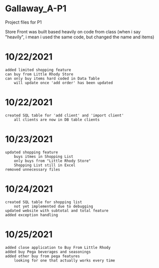 # Gallaway_A-P1
Project files for P1

Store Front was built based heavily on code from class
(when i say "heavily", i mean i used the same code, but changed the name and items)
 
# 10/22/2021
    added limited shopping feature
    can buy from Little Rhody Store
    can only buy items hard coded in Data Table
        will update once 'add order' has been updated

# 10/22/2021
    created SQL table for 'add client' and 'import client'
        all clients are now in DB table clients

# 10/23/2021
    updated shopping feature
        buys itmes in Shopping List
        only buys from "Little Rhody Store"
        Shopping List still in Excel
    removed unnecessary files

# 10/24/2021
    created SQL table for shopping list
        not yet implemented due to debugging
    updated website with subtotal and total feature
    added exception handling

# 10/25/2021
    added close application to Buy From Little Rhody
    added buy Pega beverages and seasonings
    added other buy from pega features
        looking for one that actually works every time
    

    




